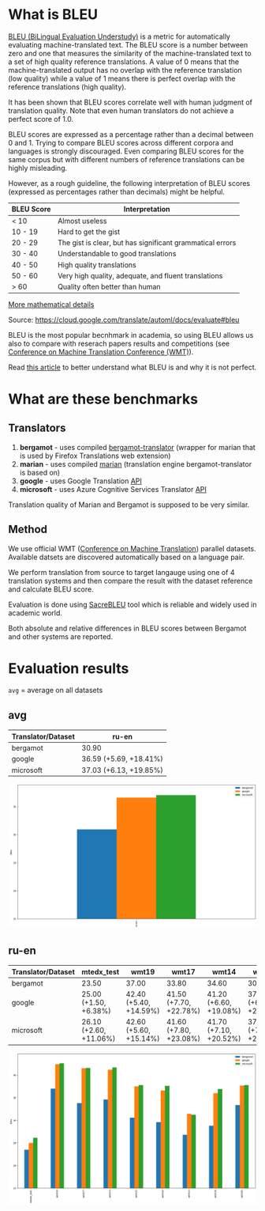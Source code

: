 # What is BLEU

[BLEU (BiLingual Evaluation Understudy)](https://en.wikipedia.org/wiki/BLEU) is a metric for automatically evaluating machine-translated text. The BLEU score is a number between zero and one that measures the similarity of the machine-translated text to a set of high quality reference translations. A value of 0 means that the machine-translated output has no overlap with the reference translation (low quality) while a value of 1 means there is perfect overlap with the reference translations (high quality).

It has been shown that BLEU scores correlate well with human judgment of translation quality. Note that even human translators do not achieve a perfect score of 1.0.

BLEU scores are expressed as a percentage rather than a decimal between 0 and 1.
Trying to compare BLEU scores across different corpora and languages is strongly discouraged. Even comparing BLEU scores for the same corpus but with different numbers of reference translations can be highly misleading.

However, as a rough guideline, the following interpretation of BLEU scores (expressed as percentages rather than decimals) might be helpful.

BLEU Score |	Interpretation
--- | ---
< 10 |	Almost useless
10 - 19 |	Hard to get the gist
20 - 29 |	The gist is clear, but has significant grammatical errors
30 - 40 |	Understandable to good translations
40 - 50 |	High quality translations
50 - 60 |	Very high quality, adequate, and fluent translations
\> 60 |	Quality often better than human

[More mathematical details](https://cloud.google.com/translate/automl/docs/evaluate#the_mathematical_details)

Source: https://cloud.google.com/translate/automl/docs/evaluate#bleu


BLEU is the most popular becnhmark in academia, so using BLEU allows us also to compare with reserach papers results and competitions (see [Conference on Machine Translation Conference (WMT)](http://statmt.org/wmt21/)).

Read [this article](https://www.rws.com/blog/understanding-mt-quality-bleu-scores/) to better understand what BLEU is and why it is not perfect.

# What are these benchmarks

## Translators

1. **bergamot** - uses compiled  [bergamot-translator](https://github.com/mozilla/bergamot-translator)  (wrapper for marian that is used by Firefox Translations web extension)
2. **marian** - uses compiled [marian](https://github.com/marian-nmt/marian-dev) (translation engine bergamot-translator is based on)
3. **google** - uses Google Translation [API](https://cloud.google.com/translate)
4. **microsoft** - uses Azure Cognitive Services Translator [API](https://azure.microsoft.com/en-us/services/cognitive-services/translator/)

Translation quality of Marian and Bergamot is supposed to be very similar.

## Method

We use official WMT ([Conference on Machine Translation](http://statmt.org/wmt21/)) parallel datasets. Available datsets are discovered automatically based on a language pair.

We perform translation from source to target langauge using one of 4 translation systems and then compare the result with the dataset reference and calculate BLEU score.

Evaluation is done using [SacreBLEU](https://github.com/mjpost/sacrebleu) tool which is reliable and widely used in academic world.

Both absolute and relative differences in BLEU scores between Bergamot and other systems are reported.

# Evaluation results

`avg` = average on all datasets



## avg

| Translator/Dataset | ru-en |
| --- | --- |
| bergamot | 30.90 |
| google | 36.59 (+5.69, +18.41%) |
| microsoft | 37.03 (+6.13, +19.85%) |

![Results](img/avg.png)

## ru-en

| Translator/Dataset | mtedx_test | wmt19 | wmt17 | wmt14 | wmt15 | wmt16 | wmt13 | wmt18 | wmt20 |
| --- | --- | --- | --- | --- | --- | --- | --- | --- | --- |
| bergamot | 23.50 | 37.00 | 33.80 | 34.60 | 30.60 | 29.60 | 26.80 | 28.80 | 33.40 |
| google | 25.00 (+1.50, +6.38%) | 42.40 (+5.40, +14.59%) | 41.50 (+7.70, +22.78%) | 41.20 (+6.60, +19.08%) | 37.50 (+6.90, +22.55%) | 36.60 (+7.00, +23.65%) | 31.40 (+4.60, +17.16%) | 36.00 (+7.20, +25.00%) | 37.70 (+4.30, +12.87%) |
| microsoft | 26.10 (+2.60, +11.06%) | 42.60 (+5.60, +15.14%) | 41.60 (+7.80, +23.08%) | 41.70 (+7.10, +20.52%) | 37.80 (+7.20, +23.53%) | 37.60 (+8.00, +27.03%) | 31.20 (+4.40, +16.42%) | 36.90 (+8.10, +28.12%) | 37.80 (+4.40, +13.17%) |

![Results](img/ru-en.png)